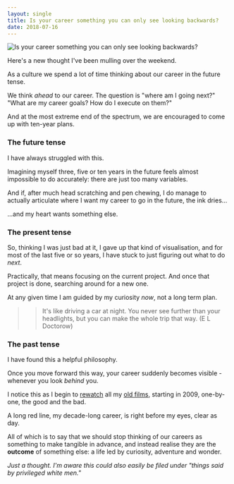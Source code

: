 ```yaml
---
layout: single
title: Is your career something you can only see looking backwards?
date: 2018-07-16
---
```


![Is your career something you can only see looking backwards?](/images/career-looking-backwards.jpg)

Here's a new thought I've been mulling over the weekend.

As a culture we spend a lot of time thinking about our career in the future tense.

We think *ahead* to our career. The question is "where am I going next?" "What are my career goals? How do I execute on them?"

And at the most extreme end of the spectrum, we are encouraged to come up with ten-year plans.

### The future tense

I have always struggled with this.

Imagining myself three, five or ten years in the future feels almost impossible to do accurately: there are just too many variables.

And if, after much head scratching and pen chewing, I do manage to actually articulate where I want my career to go in the future, the ink dries...

...and my heart wants something else.

### The present tense 

So, thinking I was just bad at it, I gave up that kind of visualisation, and for most of the last five or so years, I have stuck to just figuring out what to do *next*. 

Practically, that means focusing on the current project. And once that project is done, searching around for a new one.

At any given time I am guided by my curiosity *now*, not a long term plan. 

>> It's like driving a car at night. You never see further than your headlights, but you can make the whole trip that way. (E L Doctorow)

### The past tense

I have found this a helpful philosophy. 

Once you move forward this way, your career suddenly becomes visible - whenever you look *behind* you.

I notice this as I begin to [rewatch](http://www.adamwestbrook.co.uk/2018/07/05/throwback-thursday-iraq) all my [old films](http://www.adamwestbrook.co.uk/2018/07/12/throwback-thursday-john-hirst), starting in 2009, one-by-one, the good and the bad. 

A long red line, my decade-long career, is right before my eyes, clear as day.

All of which is to say that we should stop thinking of our careers as something to make tangible in advance, and instead realise they are the **outcome** of something else: a life led by curiosity, adventure and wonder.

*Just a thought. I'm aware this could also easily be filed under "things said by privileged white men."*



